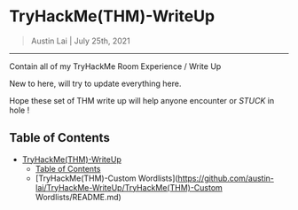 # TryHackMe(THM)-WriteUp

> Austin Lai | July 25th, 2021

---

<!-- Description -->

Contain all of my TryHackMe Room Experience / Write Up

New to here, will try to update everything here.

Hope these set of THM write up will help anyone encounter or _STUCK_ in hole !

<!-- Description -->

## Table of Contents

<!-- TOC -->

- [TryHackMe(THM)-WriteUp](#tryhackmehtm-writeup)
    - [Table of Contents](#table-of-contents)
    - [TryHackMe(THM)-Custom Wordlists](https://github.com/austin-lai/TryHackMe-WriteUp/TryHackMe(THM)-Custom Wordlists/README.md)



<!-- /TOC -->
